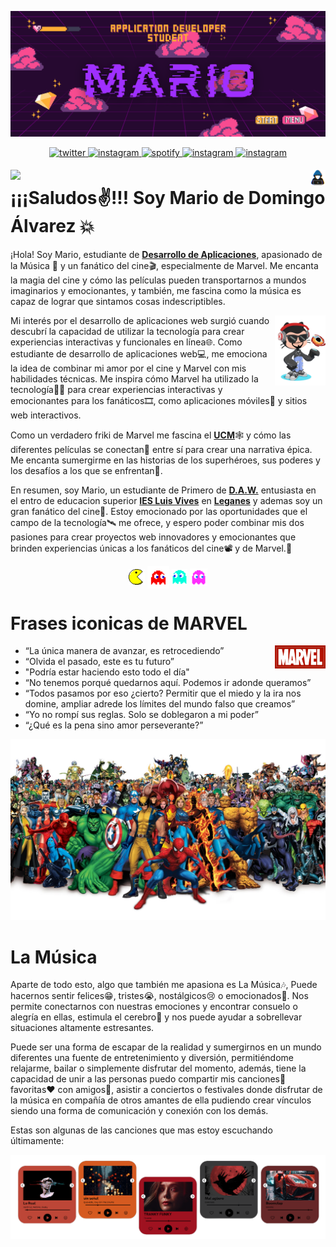 <p >
    <img src="./Imgs/Logo.png" alt="Logo" borderRadius='1rem' boxShadow = '0 5px 18px rgba(0,0,0,0.3)'>
  </a>
</p>

<p align="center">
    
<a href="https://twitter.com/Mario_DA_" target="_blank">
<img src=https://img.shields.io/badge/twitter-%2300acee.svg?color=1DA1F2&style=for-the-badge&logo=twitter&logoColor=white alt=twitter style="margin-bottom: 5px;" />
</a>

<a href="https://www.instagram.com/mariio_dd/" target="_blank">
<img src=https://img.shields.io/badge/instagram-%2300acee.svg?color=C13584&style=for-the-badge&logo=instagram&logoColor=white alt=instagram style="margin-bottom: 5px;" />
</a>

<a href="https://spotify.link/stHDwwfOJDb" target="_blank">
<img src=https://img.shields.io/badge/spotify-%2300acee.svg?color=1DB954&style=for-the-badge&logo=spotify&logoColor=white alt=spotify style="margin-bottom: 5px;" />
</a>

<a href="wolverine.mda.307@gmail.com" target="_blank">
<img src=https://img.shields.io/badge/Gmail-D14836?style=for-the-badge&logo=gmail&logoColor=white alt=instagram style="margin-bottom: 5px;" />
</a>

<a href="https://www.linkedin.com/in/mario-de-domingo-%C3%A1lvarez-615535295/" target="_blank">
<img src=https://img.shields.io/badge/linkedin-%230077B5.svg?style=for-the-badge&logo=linkedin&logoColor=white alt=instagram style="margin-bottom: 5px;" />
</a>

</p>

<img src="./Imgs/gif.gif" width=5% align=right />
<img src="./Imgs/guiño.webp" width=15% align=left /><h1>¡¡¡Saludos✌!!! Soy Mario de Domingo Álvarez 💥 </h1> 

¡Hola! Soy Mario, estudiante de [**Desarrollo de Aplicaciones**](https://www.todofp.es/que-estudiar/loe/informatica-comunicaciones/des-aplicaciones-web.html), apasionado de la Música 🎵 y un fanático del cine🎬, especialmente de Marvel. Me encanta la magia del cine y cómo las películas pueden transportarnos a mundos imaginarios y emocionantes, y también, me fascina como la música es capaz de lograr que sintamos cosas indescriptibles.

<img src="./Imgs/octogato.png" width=16% align=right />
    
Mi interés por el desarrollo de aplicaciones web surgió cuando descubrí la capacidad de utilizar la tecnología para crear experiencias interactivas y funcionales en línea🌐. Como estudiante de desarrollo de aplicaciones web💻, me emociona la idea de combinar mi amor por el cine y Marvel con mis habilidades técnicas. Me inspira cómo Marvel ha utilizado la tecnología👨‍💻 para crear experiencias interactivas y emocionantes para los fanáticos🎞️, como aplicaciones móviles📱 y sitios web interactivos.

Como un verdadero friki de Marvel me fascina el [**UCM**](marvel.com)🕸️ y cómo las diferentes películas se conectan📡 entre sí para crear una narrativa épica. Me encanta sumergirme en las historias de los superhéroes, sus poderes y los desafíos a los que se enfrentan🚀.

En resumen, soy Mario, un estudiante de Primero de [**D.A.W.**](https://www.todofp.es/que-estudiar/loe/informatica-comunicaciones/des-aplicaciones-web.html) entusiasta en el entro de educacion superior [**IES Luis Vives**](https://www.iesluisvives.es/) en [**Leganes**](https://www.google.com/maps/place/Legan%C3%A9s,+Madrid/@40.3280856,-3.7661991,14z/data=!3m1!4b1!4m6!3m5!1s0xd418a1c0fc4eac9:0xd08f90220cc34cb!8m2!3d40.3319506!4d-3.7686545!16zL20vMDJ3MTU4?entry=ttu) y ademas soy un gran fanático del cine🍿. Estoy emocionado por las oportunidades que el campo de la tecnología🛰️ me ofrece, y espero poder combinar mis dos pasiones para crear proyectos web innovadores y emocionantes que brinden experiencias únicas a los fanáticos del cine📽️ y de Marvel.👊</p>

<p align="center">
<img src="./Imgs/pacman.gif" width=5% align=center />
<img src="./Imgs/fanred.gif" width=7% align=center />
<img src="./Imgs/fanblue.gif" width=5% align=center />
<img src="./Imgs/fanpurple.gif" width=5.5% align=center />
</p>

<h1>Frases iconicas de MARVEL</h1><img src="./Imgs/marvel logo.jpg" width=16% align=right />


 -  “La única manera de avanzar, es retrocediendo”
 -  “Olvida el pasado, este es tu futuro”
 -  "Podría estar haciendo esto todo el día"
 -  “No tenemos porqué quedarnos aquí. Podemos ir adonde queramos”
 -  “Todos pasamos por eso ¿cierto? Permitir que el miedo y la ira nos domine, ampliar adrede los límites del mundo falso que creamos”
 -  “Yo no rompí sus reglas. Solo se doblegaron a mi poder”
 -  “¿Qué es la pena sino amor perseverante?”


<p >
    <img src="./Imgs/Universo_Marvel.webp" alt="Logo" borderRadius='1rem' boxShadow = '0 5px 18px rgba(0,0,0,0.3)'>
  </a>
</p>

<p>
    <h1>La Música</h1>
</p>

Aparte de todo esto, algo que también me apasiona es La Música🎶, Puede hacernos sentir felices😁, tristes😭, nostálgicos😢 o emocionados🤗. Nos permite conectarnos con nuestras emociones y encontrar consuelo o alegría en ellas, estimula el cerebro🧠 y nos puede ayudar a sobrellevar situaciones altamente estresantes.

Puede ser una forma de escapar de la realidad y sumergirnos en un mundo diferentes una fuente de entretenimiento y diversión, permitiéndome relajarme, bailar o simplemente disfrutar del momento, además, tiene la capacidad de unir a las personas puedo compartir mis canciones📀 favoritas♥️ con amigos🍻, asistir a conciertos o festivales donde disfrutar de la música en compañía de otros amantes de ella pudiendo crear vínculos siendo una forma de comunicación y conexión con los demás.

Estas son algunas de las canciones que mas estoy escuchando últimamente: 

<p >
    <img src="./Imgs/spotify.png" alt="Logo" borderRadius='1rem' boxShadow = '0 5px 18px rgba(0,0,0,0.3)'>
  </a>
</p>
